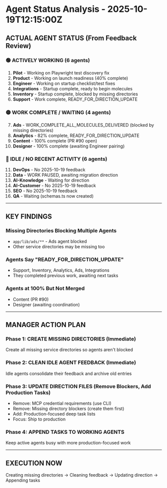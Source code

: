 # Agent Status Analysis - 2025-10-19T12:15:00Z

## ACTUAL AGENT STATUS (From Feedback Review)

### 🟢 ACTIVELY WORKING (6 agents)
1. **Pilot** - Working on Playwright test discovery fix
2. **Product** - Working on launch readiness (40% complete)
3. **Engineer** - Working on startup checklist/test fixes
4. **Integrations** - Startup complete, ready to begin molecules
5. **Inventory** - Startup complete, blocked by missing directories
6. **Support** - Work complete, READY_FOR_DIRECTION_UPDATE

### 🟡 WORK COMPLETE / WAITING (4 agents)
7. **Ads** - WORK_COMPLETE_ALL_MOLECULES_DELIVERED (blocked by missing directories)
8. **Analytics** - 82% complete, READY_FOR_DIRECTION_UPDATE
9. **Content** - 100% complete (PR #90 open)
10. **Designer** - 100% complete (awaiting Engineer pairing)

### 🔴 IDLE / NO RECENT ACTIVITY (6 agents)
11. **DevOps** - No 2025-10-19 feedback
12. **Data** - WORK PAUSED, awaiting migration direction
13. **AI-Knowledge** - Waiting for direction
14. **AI-Customer** - No 2025-10-19 feedback
15. **SEO** - No 2025-10-19 feedback
16. **QA** - Waiting (schemas.ts now created)

---

## KEY FINDINGS

### Missing Directories Blocking Multiple Agents
- `app/lib/ads/**` - Ads agent blocked
- Other service directories may be missing too

### Agents Say "READY_FOR_DIRECTION_UPDATE"
- Support, Inventory, Analytics, Ads, Integrations
- They completed previous work, awaiting next tasks

### Agents at 100% But Not Merged
- Content (PR #90)
- Designer (awaiting coordination)

---

## MANAGER ACTION PLAN

### Phase 1: CREATE MISSING DIRECTORIES (Immediate)
Create all missing service directories so agents aren't blocked

### Phase 2: CLEAN IDLE AGENT FEEDBACK (Immediate)
Idle agents consolidate their feedback and archive old entries

### Phase 3: UPDATE DIRECTION FILES (Remove Blockers, Add Production Tasks)
- Remove: MCP credential requirements (use CLI)
- Remove: Missing directory blockers (create them first)
- Add: Production-focused deep task lists
- Focus: Ship to production

### Phase 4: APPEND TASKS TO WORKING AGENTS
Keep active agents busy with more production-focused work

---

## EXECUTION NOW

Creating missing directories → Cleaning feedback → Updating direction → Appending tasks


